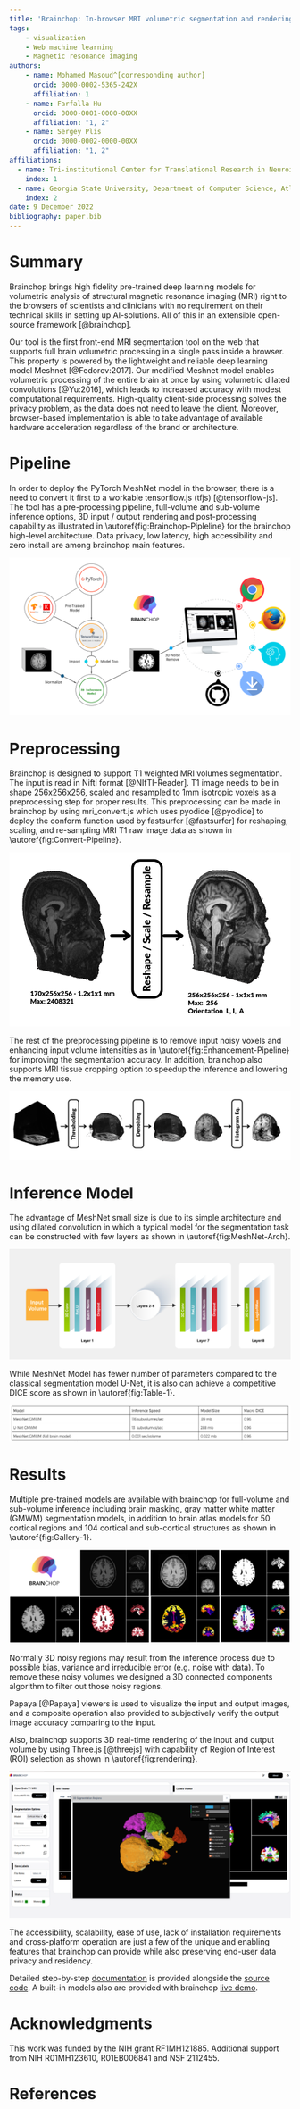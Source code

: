 ```yaml
---
title: 'Brainchop: In-browser MRI volumetric segmentation and rendering'
tags:
    - visualization
    - Web machine learning
    - Magnetic resonance imaging
authors:
    - name: Mohamed Masoud^[corresponding author]
      orcid: 0000-0002-5365-242X
      affiliation: 1
    - name: Farfalla Hu
      orcid: 0000-0001-0000-00XX
      affiliation: "1, 2"
    - name: Sergey Plis
      orcid: 0000-0002-0000-00XX
      affiliation: "1, 2"
affiliations:
  - name: Tri-institutional Center for Translational Research in Neuroimaging and Data Science (TReNDS), Georgia State University, Georgia Institute of Technology, Emory University, Atlanta, GA, USA
    index: 1
  - name: Georgia State University, Department of Computer Science, Atlanta, GA, USA
    index: 2
date: 9 December 2022
bibliography: paper.bib
---
```


# Summary

Brainchop brings high fidelity pre-trained deep learning models for volumetric analysis of structural magnetic resonance imaging (MRI) right to the browsers of scientists and clinicians with no requirement on their technical skills in setting up AI-solutions.  All of this in an extensible open-source framework [@brainchop].  

Our tool is  the first front-end MRI segmentation tool on the web that supports full brain volumetric processing in a single pass inside a browser. This property is powered by the lightweight and reliable deep learning model Meshnet [@Fedorov:2017]. Our modified Meshnet model enables volumetric processing of the entire brain at once by using volumetric dilated convolutions [@Yu:2016], which leads to increased accuracy with modest computational requirements. High-quality client-side processing solves the privacy problem, as the data does not need to leave the client. Moreover, browser-based implementation is able to take advantage of available hardware acceleration regardless of the brand or architecture.

# Pipeline

In order to deploy the PyTorch MeshNet model in the browser, there is a  need to convert it first  to a workable tensorflow.js (tfjs) [@tensorflow-js]. The tool has a pre-processing pipeline, full-volume and sub-volume inference options, 3D input / output rendering and post-processing capability as illustrated in \autoref{fig:Brainchop-Pipleline} for the brainchop high-level architecture. Data privacy, low latency, high accessibility and zero install are among brainchop main features.

![Brainchop high-level architecture.\label{fig:Brainchop-Pipleline}](BrainchopPipleline.png)

# Preprocessing

Brainchop is designed to support T1 weighted MRI volumes segmentation. The input is read in Nifti format [@NIfTI-Reader]. T1 image needs to be in shape 256x256x256, scaled and resampled to 1mm isotropic voxels as a preprocessing step for proper results. This preprocessing can be made in brainchop by using mri_convert.js which uses pyodide [@pyodide] to deploy the conform function used by fastsurfer [@fastsurfer] for reshaping,  scaling, and  re-sampling  MRI T1 raw image data as shown in  \autoref{fig:Convert-Pipeline}.

![Brainchop conform operation.\label{fig:Convert-Pipeline}](ConvertPipeline.png)


The rest of the preprocessing pipeline is to remove input noisy voxels and enhancing input volume intensities as in \autoref{fig:Enhancement-Pipeline} for improving the segmentation accuracy. In addition, brainchop also supports  MRI tissue cropping option to speedup the inference and lowering the memory use. 

![Brainchop enhancements.\label{fig:Enhancement-Pipeline}](EnhancementPipeline.png)


# Inference Model

The advantage of MeshNet small size is due to its simple  architecture and using dilated convolution in which a typical model for the segmentation task can be constructed with few layers as shown in \autoref{fig:MeshNet-Arch}.

![MeshNet architecture.\label{fig:MeshNet-Arch}](MeshNetArch.png)

While MeshNet Model has fewer number of parameters compared to the classical segmentation model U-Net, it is also can achieve a competitive DICE score as shown in \autoref{fig:Table-1}.

![Models Performance.\label{fig:Table-1}](Table.png)


# Results

Multiple pre-trained models are available with brainchop for full-volume and sub-volume inference including brain masking, gray matter white matter (GMWM) segmentation models, in addition to brain atlas models for 50 cortical regions and 104 cortical and sub-cortical structures as shown in \autoref{fig:Gallery-1}.

![Brainchop outputs.\label{fig:Gallery-1}](Gallery.png)

Normally 3D noisy regions may result from the inference process due to possible bias, variance and irreducible error (e.g. noise with data). To remove these noisy volumes we designed a 3D connected components algorithm to filter out those noisy regions. 

Papaya [@Papaya] viewers is used to visualize the input and output images, and a composite operation also provided to subjectively verify the output image accuracy comparing to the input. 

Also, brainchop supports 3D real-time rendering of the input and output volume by using Three.js [@threejs] with capability of Region of Interest (ROI) selection as shown in \autoref{fig:rendering}.

![Brainchop rendering segmentation output in 3D.\label{fig:rendering}](Output.png)

The accessibility, scalability, ease of use, lack of installation requirements and cross-platform operation are just a few of the unique and  enabling features that brainchop can provide while also preserving  end-user data privacy and residency. 


Detailed step-by-step [documentation](https://github.com/neuroneural/brainchop/wiki) is provided alongside the [source code](https://github.com/neuroneural/brainchop). A built-in models also are provided with brainchop  [live demo](https://neuroneural.github.io/brainchop/). 


# Acknowledgments

This work was funded by the NIH grant RF1MH121885. Additional support from NIH R01MH123610, R01EB006841 and NSF 2112455.


# References


